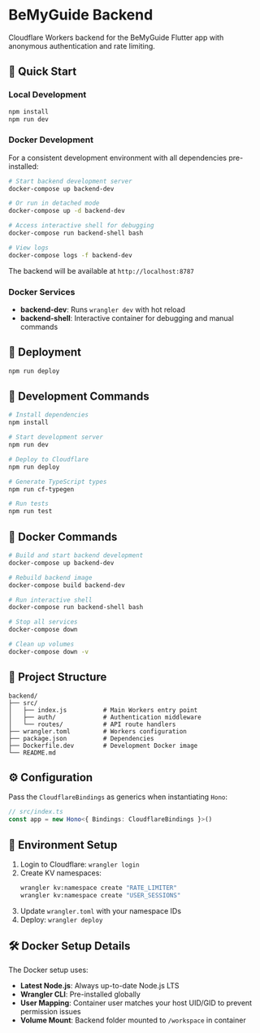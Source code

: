 # BeMyGuide Backend

Cloudflare Workers backend for the BeMyGuide Flutter app with anonymous authentication and rate limiting.

## 🚀 Quick Start

### Local Development

```bash
npm install
npm run dev
```

### Docker Development

For a consistent development environment with all dependencies pre-installed:

```bash
# Start backend development server
docker-compose up backend-dev

# Or run in detached mode
docker-compose up -d backend-dev

# Access interactive shell for debugging
docker-compose run backend-shell bash

# View logs
docker-compose logs -f backend-dev
```

The backend will be available at `http://localhost:8787`

### Docker Services

- **backend-dev**: Runs `wrangler dev` with hot reload
- **backend-shell**: Interactive container for debugging and manual commands

## 🚀 Deployment

```bash
npm run deploy
```

## 🔧 Development Commands

```bash
# Install dependencies
npm install

# Start development server
npm run dev

# Deploy to Cloudflare
npm run deploy

# Generate TypeScript types
npm run cf-typegen

# Run tests
npm run test
```

## 🐳 Docker Commands

```bash
# Build and start backend development
docker-compose up backend-dev

# Rebuild backend image
docker-compose build backend-dev

# Run interactive shell
docker-compose run backend-shell bash

# Stop all services
docker-compose down

# Clean up volumes
docker-compose down -v
```

## 📁 Project Structure

```
backend/
├── src/
│   ├── index.js          # Main Workers entry point
│   ├── auth/             # Authentication middleware
│   └── routes/           # API route handlers
├── wrangler.toml         # Workers configuration
├── package.json          # Dependencies
├── Dockerfile.dev        # Development Docker image
└── README.md
```

## ⚙️ Configuration

Pass the `CloudflareBindings` as generics when instantiating `Hono`:

```ts
// src/index.ts
const app = new Hono<{ Bindings: CloudflareBindings }>()
```

## 🔑 Environment Setup

1. Login to Cloudflare: `wrangler login`
2. Create KV namespaces:
   ```bash
   wrangler kv:namespace create "RATE_LIMITER"
   wrangler kv:namespace create "USER_SESSIONS"
   ```
3. Update `wrangler.toml` with your namespace IDs
4. Deploy: `wrangler deploy`

## 🛠️ Docker Setup Details

The Docker setup uses:
- **Latest Node.js**: Always up-to-date Node.js LTS
- **Wrangler CLI**: Pre-installed globally
- **User Mapping**: Container user matches your host UID/GID to prevent permission issues
- **Volume Mount**: Backend folder mounted to `/workspace` in container
